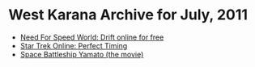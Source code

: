 # West Karana Archive for July, 2011

* [Need For Speed World: Drift online for free](6429.md)
* [Star Trek Online: Perfect Timing](6437.md)
* [Space Battleship Yamato (the movie)](6442.md)

